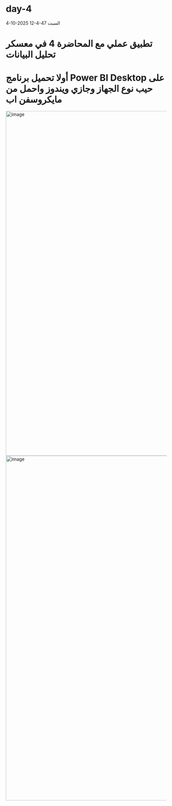 # day-4
4-10-2025  12-4-47 السبت

تطبيق عملي مع المحاضرة 4 في معسكر تحليل البيانات
=================================================================================================================
# أولا تحميل برنامج Power BI Desktop على حيب نوع الجهاز وجازي ويندوز واحمل من مايكروسفن اب

<img width="1920" height="1080" alt="image" src="https://github.com/user-attachments/assets/7e77cc4a-206b-4283-853a-2a994eb0701c" />

<img width="1920" height="1080" alt="image" src="https://github.com/user-attachments/assets/00da504e-a1b0-4a02-a102-821c506ca68b" />
